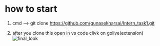 # how to start

1) cmd --> git clone https://github.com/gunasekharsai/Intern_task1.git

2) after you clone this open in vs code clivk on golive(extension)
![final_look](https://github.com/gunasekharsai/Intern_task1/assets/113043690/30341ebd-16e7-4da0-8094-5fd9f420006f)
